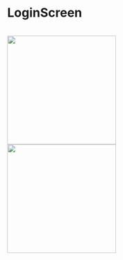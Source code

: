 # LoginScreen
<br>

<img height="250" src="https://user-images.githubusercontent.com/48367919/54872119-8cedd580-4dbf-11e9-9439-14c8aca55b87.png"/>
<br>
<img height="250" src="https://user-images.githubusercontent.com/48367919/54872118-8c553f00-4dbf-11e9-805b-a252f527f8a8.png"/>
